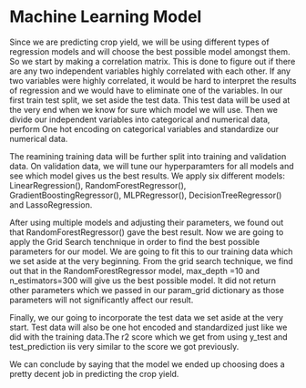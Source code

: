 # Machine Learning Model
Since we are predicting crop yield, we will be using different types of regression models and will choose the best possible model amongst them. So we start by making a correlation matrix. This is done to figure out if there are any two independent variables highly correlated with each other. If any two variables were highly correlated, it would be hard to interpret the results of regression and we would have to eliminate one of the variables. In our first train test split, we set aside the test data. This test data will be used at the very end when we know for sure which model we will use. Then we divide our independent variables into categorical and numerical data, perform One hot encoding on categorical variables and standardize our numerical data. 

The reamining training data will be further split into training and validation data. On validation data, we will tune our hyperparamters for all models and see which model gives us the best results. We apply six different models: LinearRegression(), RandomForestRegressor(), GradientBoostingRegressor(), MLPRegressor(), DecisionTreeRegressor() and LassoRegression. 

After using multiple models and adjusting their parameters, we found out that RandomForestRegressor() gave the best result. Now we are going to apply the Grid Search tenchnique in order to find the best possible parameters for our model. We are going to fit this to our training data which we set aside at the very beginning. From the grid search technique, we find out that in the RandomForestRegressor model, max_depth =10 and n_estimators=300 will give us the best possible model. It did not return other parameters which we passed in our param_grid dictionary as those parameters will not significantly affect our result.

Finally, we our going to incorporate the test data we set aside at the very start. Test data will also be one hot encoded and standardized just like we did with the training data.The r2 score which we get from using y_test and test_prediction iis very similar to the score we got previously.

We can conclude by saying that the model we ended up choosing does a pretty decent job in predicting the crop yield. 